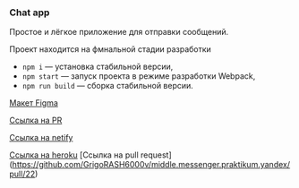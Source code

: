 
### Chat app
 
 Простое и лёгкое приложение для отправки сообщений.
 
 Проект находится на фмнальной стадии разработки 
 
- `npm i` — установка стабильной версии,
- `npm start` — запуск проекта в режиме разработки Webpack,
- `npm run build` — сборка стабильной версии.

[Макет Figma](https://www.figma.com/file/TMTziCLpMrqJp1Y8m3KLnU/messanger?node-id=15%3A344)

[Ссылка на PR](https://github.com/GrigoRASH6000v/middle.messenger.praktikum.yandex/pull/21)

[Ссылка на netify](https://kind-mcnulty-0cc578.netlify.app/)

[Ссылка на heroku](https://ya-sprint-4.herokuapp.com/login)
[Ссылка на pull request] (https://github.com/GrigoRASH6000v/middle.messenger.praktikum.yandex/pull/22)
